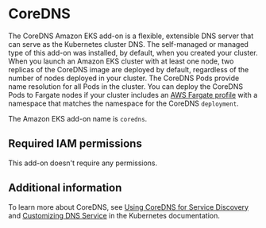 # CoreDNS<a name="add-ons-coredns"></a>

The CoreDNS Amazon EKS add\-on is a flexible, extensible DNS server that can serve as the Kubernetes cluster DNS\. The self\-managed or managed type of this add\-on was installed, by default, when you created your cluster\. When you launch an Amazon EKS cluster with at least one node, two replicas of the CoreDNS image are deployed by default, regardless of the number of nodes deployed in your cluster\. The CoreDNS Pods provide name resolution for all Pods in the cluster\. You can deploy the CoreDNS Pods to Fargate nodes if your cluster includes an [AWS Fargate profile](fargate-profile.md) with a namespace that matches the namespace for the CoreDNS `deployment`\.

The Amazon EKS add\-on name is `coredns`\.

## Required IAM permissions<a name="add-ons-coredns-iam-permissions"></a>

This add\-on doesn't require any permissions\.

## Additional information<a name="add-ons-coredns-information"></a>

To learn more about CoreDNS, see [Using CoreDNS for Service Discovery](https://kubernetes.io/docs/tasks/administer-cluster/coredns/) and [Customizing DNS Service](https://kubernetes.io/docs/tasks/administer-cluster/dns-custom-nameservers/) in the Kubernetes documentation\.